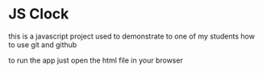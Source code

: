 # JS Clock

this is a javascript project used to demonstrate  to one of my students how to use git and github

to run the app just open the html file in your browser